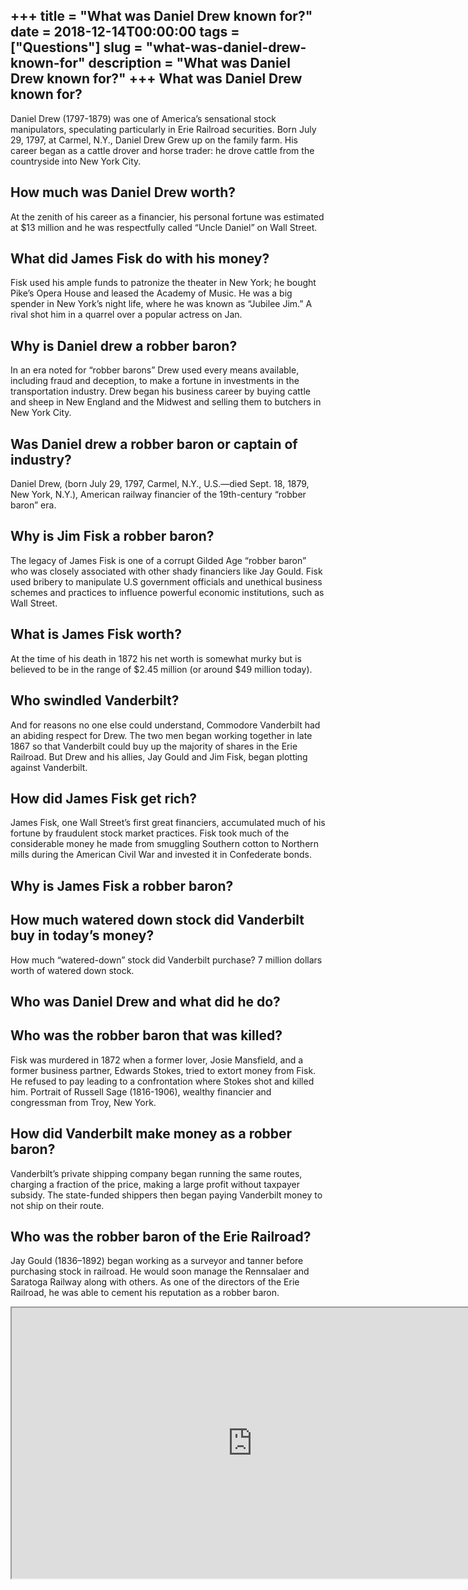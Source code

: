 +++
title = "What was Daniel Drew known for?"
date = 2018-12-14T00:00:00
tags = ["Questions"]
slug = "what-was-daniel-drew-known-for"
description = "What was Daniel Drew known for?"
+++
What was Daniel Drew known for?
-------------------------------

Daniel Drew (1797-1879) was one of America’s sensational stock manipulators, speculating particularly in Erie Railroad securities. Born July 29, 1797, at Carmel, N.Y., Daniel Drew Grew up on the family farm. His career began as a cattle drover and horse trader: he drove cattle from the countryside into New York City.

How much was Daniel Drew worth?
-------------------------------

At the zenith of his career as a financier, his personal fortune was estimated at $13 million and he was respectfully called “Uncle Daniel” on Wall Street.

What did James Fisk do with his money?
--------------------------------------

Fisk used his ample funds to patronize the theater in New York; he bought Pike’s Opera House and leased the Academy of Music. He was a big spender in New York’s night life, where he was known as “Jubilee Jim.” A rival shot him in a quarrel over a popular actress on Jan.

Why is Daniel drew a robber baron?
----------------------------------

In an era noted for “robber barons” Drew used every means available, including fraud and deception, to make a fortune in investments in the transportation industry. Drew began his business career by buying cattle and sheep in New England and the Midwest and selling them to butchers in New York City.

Was Daniel drew a robber baron or captain of industry?
------------------------------------------------------

Daniel Drew, (born July 29, 1797, Carmel, N.Y., U.S.—died Sept. 18, 1879, New York, N.Y.), American railway financier of the 19th-century “robber baron” era.

Why is Jim Fisk a robber baron?
-------------------------------

The legacy of James Fisk is one of a corrupt Gilded Age “robber baron” who was closely associated with other shady financiers like Jay Gould. Fisk used bribery to manipulate U.S government officials and unethical business schemes and practices to influence powerful economic institutions, such as Wall Street.

What is James Fisk worth?
-------------------------

At the time of his death in 1872 his net worth is somewhat murky but is believed to be in the range of $2.45 million (or around $49 million today).

Who swindled Vanderbilt?
------------------------

And for reasons no one else could understand, Commodore Vanderbilt had an abiding respect for Drew. The two men began working together in late 1867 so that Vanderbilt could buy up the majority of shares in the Erie Railroad. But Drew and his allies, Jay Gould and Jim Fisk, began plotting against Vanderbilt.

How did James Fisk get rich?
----------------------------

James Fisk, one Wall Street’s first great financiers, accumulated much of his fortune by fraudulent stock market practices. Fisk took much of the considerable money he made from smuggling Southern cotton to Northern mills during the American Civil War and invested it in Confederate bonds.

Why is James Fisk a robber baron?
---------------------------------

How much watered down stock did Vanderbilt buy in today’s money?
----------------------------------------------------------------

How much “watered-down” stock did Vanderbilt purchase? 7 million dollars worth of watered down stock.

Who was Daniel Drew and what did he do?
---------------------------------------

Who was the robber baron that was killed?
-----------------------------------------

Fisk was murdered in 1872 when a former lover, Josie Mansfield, and a former business partner, Edwards Stokes, tried to extort money from Fisk. He refused to pay leading to a confrontation where Stokes shot and killed him. Portrait of Russell Sage (1816-1906), wealthy financier and congressman from Troy, New York.

How did Vanderbilt make money as a robber baron?
------------------------------------------------

Vanderbilt’s private shipping company began running the same routes, charging a fraction of the price, making a large profit without taxpayer subsidy. The state-funded shippers then began paying Vanderbilt money to not ship on their route.

Who was the robber baron of the Erie Railroad?
----------------------------------------------

Jay Gould (1836–1892) began working as a surveyor and tanner before purchasing stock in railroad. He would soon manage the Rennsalaer and Saratoga Railway along with others. As one of the directors of the Erie Railroad, he was able to cement his reputation as a robber baron.

<iframe allow="accelerometer; autoplay; clipboard-write; encrypted-media; gyroscope; picture-in-picture" allowfullscreen="" class="__youtube_prefs__  epyt-is-override  no-lazyload" data-no-lazy="1" data-origheight="433" data-origwidth="770" data-skipgform_ajax_framebjll="" height="433" id="_ytid_36580" loading="lazy" src="https://www.youtube.com/embed/hye8k7UiK4o?enablejsapi=1&autoplay=0&cc_load_policy=0&cc_lang_pref=&iv_load_policy=1&loop=0&modestbranding=0&rel=1&fs=1&playsinline=0&autohide=2&theme=dark&color=red&controls=1&" title="YouTube player" width="770"></iframe>